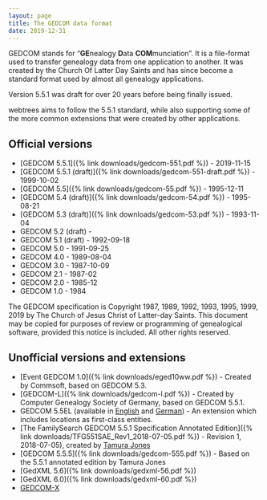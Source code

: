 ```yaml
---
layout: page
title: The GEDCOM data format
date: 2019-12-31
---
```


GEDCOM stands for “**GE**nealogy **D**ata **COM**munciation”. It is a file-format used to transfer genealogy data from one application to another.  It was created by the Church Of Latter Day Saints and has since become a standard format used by almost all genealogy applications.

Version 5.5.1 was draft for over 20 years before being finally issued.

webtrees aims to follow the 5.5.1 standard, while also supporting some
of the more common extensions that were created by other applications.

## Official versions

* [GEDCOM 5.5.1]({% link downloads/gedcom-551.pdf %}) - 2019-11-15
* [GEDCOM 5.5.1 (draft)]({% link downloads/gedcom-551-draft.pdf %}) - 1999-10-02
* [GEDCOM 5.5]({% link downloads/gedcom-55.pdf %}) - 1995-12-11
* [GEDCOM 5.4 (draft)]({% link downloads/gedcom-54.pdf %}) - 1995-08-21
* [GEDCOM 5.3 (draft)]({% link downloads/gedcom-53.pdf %}) - 1993-11-04
* GEDCOM 5.2 (draft) -
* GEDCOM 5.1 (draft) - 1992-09-18
* GEDCOM 5.0 - 1991-09-25
* GEDCOM 4.0 - 1989-08-04	 
* GEDCOM 3.0 - 1987-10-09
* GEDCOM 2.1 - 1987-02
* GEDCOM 2.0 - 1985-12
* GEDCOM 1.0 - 1984

The GEDCOM specification is Copyright 1987, 1989, 1992, 1993, 1995, 1999, 2019 by The Church of Jesus Christ of Latter-day Saints. This document may be copied for purposes of review or programming of genealogical software, provided this notice is included. All other rights reserved.

## Unofficial versions and extensions

* [Event GEDCOM 1.0]({% link downloads/eged10ww.pdf %}) - Created by Commsoft, based on GEDCOM 5.3.
* [GEDCOM-L]({% link downloads/gedcom-l.pdf %}) - Created by Computer Genealogy Society of Germany, based on GEDCOM 5.5.1.
* GEDCOM 5.5EL (available in [English](http://wiki-en.genealogy.net/Gedcom_5.5EL) and [German](http://wiki.genealogy.net/Gedcom_5.5EL)) - An extension which includes locations as first-class entities.
* [The FamilySearch GEDCOM 5.5.1 Specification Annotated Edition]({% link downloads/TFG551SAE_Rev1_2018-07-05.pdf %}) - Revision 1, 2018-07-05), created by [Tamura Jones](https://www.tamurajones.net/GEDCOM551AnnotatedEdition.xhtml)
* [GEDCOM 5.5.5]({% link downloads/gedcom-555.pdf %}) - Based on the 5.5.1 annotated edition by Tamura Jones
* [GedXML 5.6]({% link downloads/gedxml-56.pdf %})
* [GedXML 6.0]({% link downloads/gedxml-60.pdf %})
* [GEDCOM-X](http://www.gedcomx.org)
